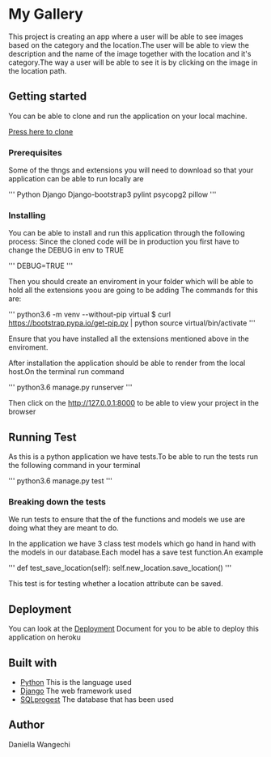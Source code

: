 # My Gallery

This project is creating an app where a user will be able to see images based on the category and the location.The user will be able to view the description and the name of the image together with the location and it's category.The way a user will be able to see it is by clicking on the image in the location path.

## Getting started

You can be able to clone and run the application on your local machine.

[Press here to clone]()

### Prerequisites

Some of the thngs and extensions you will need to download so that your application can be able to run locally are

'''
Python
Django
Django-bootstrap3
pylint
psycopg2
pillow
'''

### Installing

You can be able to install and run this application through the following process:
Since the cloned code will be in production you first have to change the DEBUG in env to TRUE

'''
DEBUG=TRUE
'''

Then you should create an enviroment in your folder which will be able to hold all the extensions yoou are going to be adding
The commands for this are:

'''
python3.6 -m venv --without-pip virtual
$ curl https://bootstrap.pypa.io/get-pip.py | python
source virtual/bin/activate
'''

Ensure that you have installed all the extensions mentioned above in the enviroment.

After installation the application should be able to render from the local host.On the terminal run command

'''
python3.6 manage.py runserver
'''

Then click on the http://127.0.0.1:8000 to be able to view your project in the browser

## Running Test

As this is a python application we have tests.To be able to run the tests run the following command in your terminal

'''
python3.6 manage.py test
'''

### Breaking down the tests

We run tests to ensure that the of the functions and models we use are doing what they are meant to do.

In the application we have 3 class test models which go hand in hand with the models in our database.Each model has a save test function.An example

'''
 def test_save_location(self):
        self.new_location.save_location() 
'''

This test is for testing whether a location attribute can be saved.


## Deployment

You can look at the [Deployment]() Document for you to be able to deploy this application on heroku

## Built with 
* [Python]() This is the language used
* [Django]() The web framework used
* [SQLprogest]() The database that has been used

## Author

Daniella Wangechi


